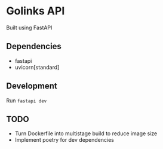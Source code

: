# Golinks API

Built using FastAPI

## Dependencies

- fastapi
- uvicorn[standard]

## Development

Run `fastapi dev`

## TODO

- Turn Dockerfile into multistage build to reduce image size
- Implement poetry for dev dependencies
